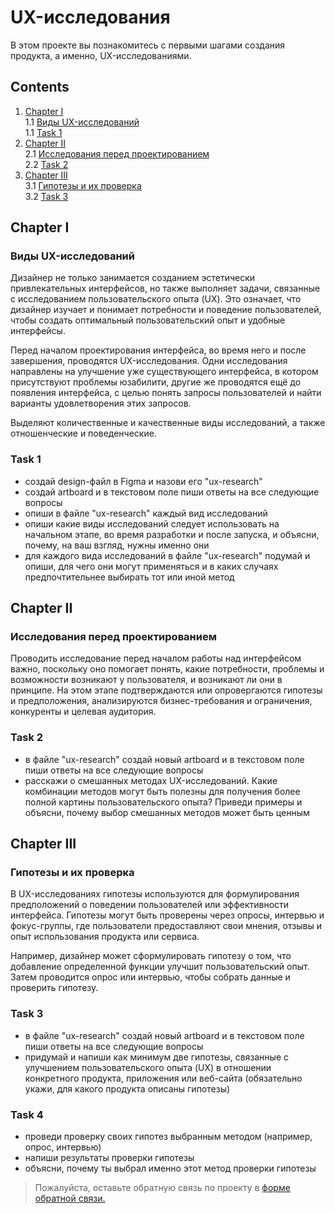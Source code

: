 # UX-исследования
В этом проекте вы познакомитесь с первыми шагами создания продукта, а именно, UX-исследованиями.


## Contents

1. [Chapter I](#chapter-i) \
    1.1 [Виды UX-исследований](#виды-ux-исследований) \
    1.1 [Task 1](#виды-ux-исследований) 
2. [Chapter II](#chapter-ii) \
    2.1 [Исследования перед проектированием](#исследования-перед-проектированием) \
    2.2 [Task 2](#task-2)
3. [Chapter III](#chapter-iii) \
    3.1 [Гипотезы и их проверка](#гипотезы-и-их-проверка) \
    3.2 [Task 3](#task-3)

<h2 id="chapter-i">Chapter I</h2> 
<h3 id="виды-ux-исследований">Виды UX-исследований</h3>

Дизайнер не только занимается созданием эстетически привлекательных интерфейсов, но также выполняет задачи, связанные с исследованием пользовательского опыта (UX). Это означает, что дизайнер изучает и понимает потребности и поведение пользователей, чтобы создать оптимальный пользовательский опыт и удобные интерфейсы.

Перед началом проектирования интерфейса, во время него и после завершения, проводятся UX-исследования. Одни исследования направлены на улучшение уже существующего интерфейса, в котором присутствуют проблемы юзабилити, другие же проводятся ещё до появления интерфейса, с целью понять запросы пользователей и найти варианты удовлетворения этих запросов.

Выделяют количественные и качественные виды исследований, а также отношенческие и поведенческие.

<h3 id="task-1">Task 1</h3>

* создай design-файл в Figma и назови его "ux-research"
* создай artboard и в текстовом поле пиши ответы на все следующие вопросы
* опиши в файле "ux-research" каждый вид исследований
* опиши какие виды исследований следует использовать на начальном этапе, во время разработки и после запуска, и объясни, почему, на ваш взгляд, нужны именно они
* для каждого вида исследований в файле "ux-research" подумай и опиши, для чего они могут применяться и в каких случаях предпочтительнее выбирать тот или иной метод

<h2 id="chapter-ii">Chapter II</h2> 
<h3 id="исследования-перед-проектированием">Исследования перед проектированием</h3>

Проводить исследование перед началом работы над интерфейсом важно, поскольку оно помогает понять, какие потребности, проблемы и возможности возникают у пользователя, и возникают ли они в принципе. На этом этапе подтверждаются или опровергаются гипотезы и предположения, анализируются бизнес-требования и ограничения, конкуренты и целевая аудитория.

<h3 id="task-2">Task 2</h3>

* в файле "ux-research" создай новый artboard и в текстовом поле пиши ответы на все следующие вопросы
* расскажи о смешанных методах UX-исследований. Какие комбинации методов могут быть полезны для получения более полной картины пользовательского опыта? Приведи примеры и объясни, почему выбор смешанных методов может быть ценным

<h2 id="chapter-iii">Chapter III</h2> 
<h3 id="гипотезы-и-их-проверка">Гипотезы и их проверка</h3>

В UX-исследованиях гипотезы используются для формулирования предположений о поведении пользователей или эффективности интерфейса. Гипотезы могут быть проверены через опросы, интервью и фокус-группы, где пользователи предоставляют свои мнения, отзывы и опыт использования продукта или сервиса. 

Например, дизайнер может сформулировать гипотезу о том, что добавление определенной функции улучшит пользовательский опыт. Затем проводится опрос или интервью, чтобы собрать данные и проверить гипотезу.

<h3 id="task-3">Task 3</h3>

* в файле "ux-research" создай новый artboard и в текстовом поле пиши ответы на все следующие вопросы
* придумай и напиши как минимум две гипотезы, связанные с улучшением пользовательского опыта (UX) в отношении конкретного продукта, приложения или веб-сайта (обязательно укажи, для какого продукта описаны гипотезы)

<h3 id="task-4">Task 4</h3>

* проведи проверку своих гипотез выбранным методом (например, опрос, интервью)
* напиши результаты проверки гипотезы 
* объясни, почему ты выбрал именно этот метод проверки гипотезы

>Пожалуйста, оставьте обратную связь по проекту в [форме обратной связи.](https://docs.google.com/forms/d/e/1FAIpQLSeaDLXiLkHAHqUMNxJSdHdVtCI1NSOW_hc71B1GGJNmitDGJA/viewform?usp=sf_link)
